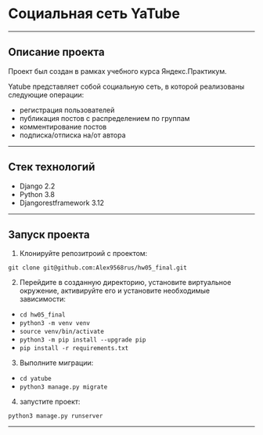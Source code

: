 # Социальная сеть YaTube
-----
## Описание проекта

Проект был создан в рамках учебного курса Яндекс.Практикум.

Yatube представляет собой социальную сеть, в которой реализованы следующие операции:
* регистрация пользователей
* публикация постов с распределением по группам
* комментирование постов
* подписка/отписка на/от автора
-----
## Стек технологий

* Django 2.2
* Python 3.8
* Djangorestframework 3.12
-----
## Запуск проекта

1. Клонируйте репозитроий с проектом:

```git clone git@github.com:Alex9568rus/hw05_final.git```

2. Перейдите в созданную директорию, установите виртуальное окружение, активируйте его и установите необходимые зависимости:
* `cd hw05_final`
* `python3 -m venv venv`
* `source venv/bin/activate`
* `python3 -m pip install --upgrade pip`
* `pip install -r requirements.txt`

3. Выполните миграции:

- `cd yatube` 
- `python3 manage.py migrate`

4. запустите проект: 

`python3 manage.py runserver`

-----
